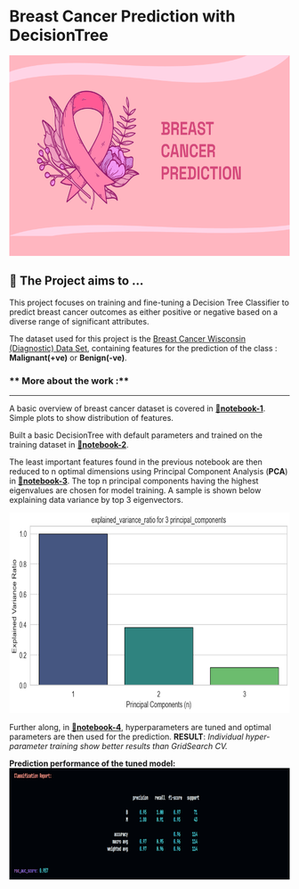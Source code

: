 # Breast Cancer Prediction with DecisionTree
<img src=".readme-utils\cancer prediction.png" width="750" height="360">

## 🔮 The Project aims to ...

This project focuses on training and fine-tuning a Decision Tree Classifier to predict breast cancer outcomes as either positive or negative based on a diverse range of significant attributes.

 The dataset used for this project is the [Breast Cancer Wisconsin (Diagnostic) Data Set](https://archive.ics.uci.edu/dataset/17/breast+cancer+wisconsin+diagnostic), containing features for the prediction of the class : **Malignant(+ve)** or **Benign(-ve)**.


### ** More about the work :**
---

A basic overview of breast cancer dataset is covered in [📒**notebook-1**](https://github.com/PragyanTiwari/Breast-Cancer-Prediction-with-DecisionTree-Classifier/blob/master/notebooks/01-data-overview-breast-cancer-classification.ipynb). Simple plots to show distribution of features. 

Built a basic DecisionTree with default parameters and trained on the training dataset in [📒**notebook-2**](https://github.com/PragyanTiwari/Breast-Cancer-Prediction-with-DecisionTree-Classifier/blob/master/notebooks/02-decision-tree-model-training.ipynb). 

The least important features found in the previous notebook are then reduced to n optimal dimensions using Principal Component Analysis (**PCA**) in [📒**notebook-3**](https://github.com/PragyanTiwari/Breast-Cancer-Prediction-with-DecisionTree-Classifier/blob/master/notebooks/03-pca-feature-engineering.ipynb). The top n principal components having the highest eigenvalues are chosen for model training. A sample is shown below explaining data variance by top 3 eigenvectors. 

<img src="figures\principal_components.png" width="750" height="360" />

 Further along, in [📒**notebook-4**](https://github.com/PragyanTiwari/Breast-Cancer-Prediction-with-DecisionTree-Classifier/blob/master/notebooks/04-hyperparameter-tuning.ipynb), hyperparameters are tuned and optimal parameters are then used for the prediction. **RESULT**: *Individual hyper-parameter training show better results than GridSearch CV.* 

**Prediction performance of the tuned model:**
<img src=".readme-utils\report cli.png" width="1000" height="200" alt="Model Performance">



